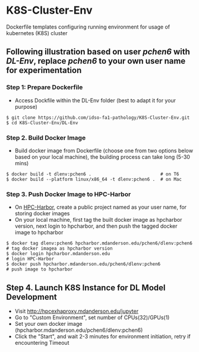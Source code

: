 # K8S-Cluster-Env
Dockerfile templates configuring running environment for usage of kubernetes (K8S) cluster 

## Following illustration based on user *pchen6* with *DL-Env*, replace *pchen6* to your own user name for experimentation 
### Step 1: Prepare Dockerfile
* Access Dockfile within the DL-Env folder (best to adapt it for your purpose)
```
$ git clone https://github.com/idso-fa1-pathology/K8S-Cluster-Env.git
$ cd K8S-Cluster-Env/DL-Env
```
### Step 2. Build Docker Image
* Build docker image from Dockerfile (choose one from two options below based on your local machine), the building process can take long (5-30 mins)
```
$ docker build -t dlenv:pchen6 .                          # on T6
$ docker build --platform linux/x86_64 -t dlenv:pchen6 .  # on Mac
```
### Step 3. Push Docker Image to HPC-Harbor
* On [HPC-Harbor](https://hpcharbor.mdanderson.edu), create a public project named as your user name, for storing docker images
* On your local machine, first tag the built docker image as hpcharbor version, next login to hpcharbor, and then push the tagged docker image to hpcharbor
```
$ docker tag dlenv:pchen6 hpcharbor.mdanderson.edu/pchen6/dlenv:pchen6  # tag docker imagea as hpcharbor version
$ docker login hpcharbor.mdanderson.edu                                 # login HPC-Harbor
$ docker push hpcharbor.mdanderson.edu/pchen6/dlenv:pchen6              # push image to hpcharbor
```
## Step 4. Launch K8S Instance for DL Model Development
* Visit http://hpcexhaproxy.mdanderson.edu/jupyter
* Go to "Custom Environment", set number of CPUs(32)/GPUs(1)
* Set your own docker image (hpcharbor.mdanderson.edu/pchen6/dlenv:pchen6)
* Click the "Start", and wait 2-3 minutes for environment initiation, retry if encountering Timeout 